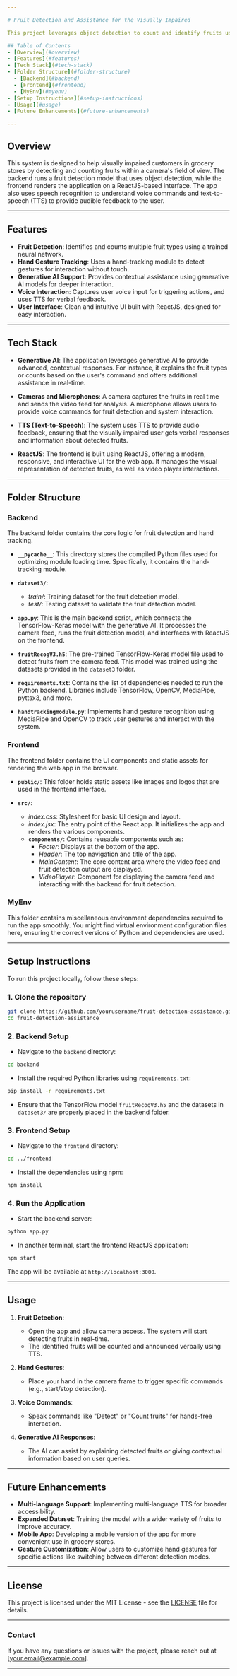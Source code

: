 ```yaml
---

# Fruit Detection and Assistance for the Visually Impaired

This project leverages object detection to count and identify fruits using camera input, aimed at assisting visually impaired individuals in grocery stores. The application integrates a TensorFlow-Keras model for fruit detection, MediaPipe's hand-tracking for gesture recognition, and generative AI for providing additional assistance and instructions. The user interacts with the system via voice commands, and the app responds with text-to-speech (TTS) feedback.

## Table of Contents
- [Overview](#overview)
- [Features](#features)
- [Tech Stack](#tech-stack)
- [Folder Structure](#folder-structure)
  - [Backend](#backend)
  - [Frontend](#frontend)
  - [MyEnv](#myenv)
- [Setup Instructions](#setup-instructions)
- [Usage](#usage)
- [Future Enhancements](#future-enhancements)

---
```


## Overview

This system is designed to help visually impaired customers in grocery stores by detecting and counting fruits within a camera's field of view. The backend runs a fruit detection model that uses object detection, while the frontend renders the application on a ReactJS-based interface. The app also uses speech recognition to understand voice commands and text-to-speech (TTS) to provide audible feedback to the user.

---

## Features

- **Fruit Detection**: Identifies and counts multiple fruit types using a trained neural network.
- **Hand Gesture Tracking**: Uses a hand-tracking module to detect gestures for interaction without touch.
- **Generative AI Support**: Provides contextual assistance using generative AI models for deeper interaction.
- **Voice Interaction**: Captures user voice input for triggering actions, and uses TTS for verbal feedback.
- **User Interface**: Clean and intuitive UI built with ReactJS, designed for easy interaction.

---

## Tech Stack

- **Generative AI**: The application leverages generative AI to provide advanced, contextual responses. For instance, it explains the fruit types or counts based on the user's command and offers additional assistance in real-time.
  
- **Cameras and Microphones**: A camera captures the fruits in real time and sends the video feed for analysis. A microphone allows users to provide voice commands for fruit detection and system interaction.

- **TTS (Text-to-Speech)**: The system uses TTS to provide audio feedback, ensuring that the visually impaired user gets verbal responses and information about detected fruits.

- **ReactJS**: The frontend is built using ReactJS, offering a modern, responsive, and interactive UI for the web app. It manages the visual representation of detected fruits, as well as video player interactions.

---

## Folder Structure

### Backend
The backend folder contains the core logic for fruit detection and hand tracking. 

- **`__pycache__`**: This directory stores the compiled Python files used for optimizing module loading time. Specifically, it contains the hand-tracking module.

- **`dataset3/`**: 
  - *train/*: Training dataset for the fruit detection model.
  - *test/*: Testing dataset to validate the fruit detection model.

- **`app.py`**: This is the main backend script, which connects the TensorFlow-Keras model with the generative AI. It processes the camera feed, runs the fruit detection model, and interfaces with ReactJS on the frontend.

- **`fruitRecogV3.h5`**: The pre-trained TensorFlow-Keras model file used to detect fruits from the camera feed. This model was trained using the datasets provided in the `dataset3` folder.

- **`requirements.txt`**: Contains the list of dependencies needed to run the Python backend. Libraries include TensorFlow, OpenCV, MediaPipe, pyttsx3, and more.

- **`handtrackingmodule.py`**: Implements hand gesture recognition using MediaPipe and OpenCV to track user gestures and interact with the system.

### Frontend
The frontend folder contains the UI components and static assets for rendering the web app in the browser.

- **`public/`**: This folder holds static assets like images and logos that are used in the frontend interface.

- **`src/`**:
  - *index.css*: Stylesheet for basic UI design and layout.
  - *index.jsx*: The entry point of the React app. It initializes the app and renders the various components.
  - **`components/`**: Contains reusable components such as:
    - *Footer*: Displays at the bottom of the app.
    - *Header*: The top navigation and title of the app.
    - *MainContent*: The core content area where the video feed and fruit detection output are displayed.
    - *VideoPlayer*: Component for displaying the camera feed and interacting with the backend for fruit detection.

### MyEnv
This folder contains miscellaneous environment dependencies required to run the app smoothly. You might find virtual environment configuration files here, ensuring the correct versions of Python and dependencies are used.

---

## Setup Instructions

To run this project locally, follow these steps:

### 1. Clone the repository
```bash
git clone https://github.com/yourusername/fruit-detection-assistance.git
cd fruit-detection-assistance
```

### 2. Backend Setup
- Navigate to the `backend` directory:
```bash
cd backend
```

- Install the required Python libraries using `requirements.txt`:
```bash
pip install -r requirements.txt
```

- Ensure that the TensorFlow model `fruitRecogV3.h5` and the datasets in `dataset3/` are properly placed in the backend folder.

### 3. Frontend Setup
- Navigate to the `frontend` directory:
```bash
cd ../frontend
```

- Install the dependencies using npm:
```bash
npm install
```

### 4. Run the Application
- Start the backend server:
```bash
python app.py
```

- In another terminal, start the frontend ReactJS application:
```bash
npm start
```

The app will be available at `http://localhost:3000`.

---

## Usage

1. **Fruit Detection**: 
   - Open the app and allow camera access. The system will start detecting fruits in real-time.
   - The identified fruits will be counted and announced verbally using TTS.

2. **Hand Gestures**: 
   - Place your hand in the camera frame to trigger specific commands (e.g., start/stop detection).

3. **Voice Commands**: 
   - Speak commands like "Detect" or "Count fruits" for hands-free interaction.

4. **Generative AI Responses**:
   - The AI can assist by explaining detected fruits or giving contextual information based on user queries.

---

## Future Enhancements

- **Multi-language Support**: Implementing multi-language TTS for broader accessibility.
- **Expanded Dataset**: Training the model with a wider variety of fruits to improve accuracy.
- **Mobile App**: Developing a mobile version of the app for more convenient use in grocery stores.
- **Gesture Customization**: Allow users to customize hand gestures for specific actions like switching between different detection modes.

---

## License

This project is licensed under the MIT License - see the [LICENSE](LICENSE) file for details.

---

### Contact
If you have any questions or issues with the project, please reach out at [your.email@example.com].

---

